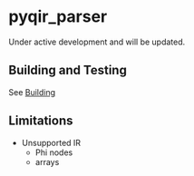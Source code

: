 # pyqir_parser

Under active development and will be updated.

## Building and Testing

See [Building](https://qir-alliance.github.io/pyqir/development-guide/building.html)

## Limitations

- Unsupported IR
  - Phi nodes
  - arrays
